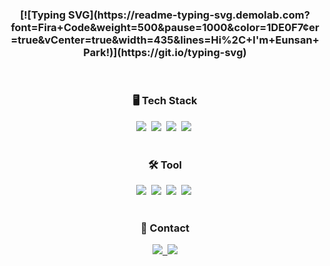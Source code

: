 <h3 align="center">
<div align="center">
[![Typing SVG](https://readme-typing-svg.demolab.com?font=Fira+Code&weight=500&pause=1000&color=1DE0F7&center=true&vCenter=true&width=435&lines=Hi%2C+I'm+Eunsan+Park!)](https://git.io/typing-svg)
</div>
</h3>


<br>
<h3 align="center">🖥️ Tech Stack </h3>
<div align="center">
	<img src="https://img.shields.io/badge/react-20232a.svg?style=for-the-badge&logo=react&logoColor=61DAFB" />&nbsp
  <img src="https://img.shields.io/badge/javascript-F7DF1E.svg?style=for-the-badge&logo=javascript&logoColor=20232a" />&nbsp
  <img src="https://img.shields.io/badge/html5-E34F26.svg?style=for-the-badge&logo=html5&logoColor=white" />&nbsp
   <img src="https://img.shields.io/badge/css3-1572B6.svg?style=for-the-badge&logo=css3&logoColor=white" />&nbsp
</div>

<br>
<h3 align="center">🛠️ Tool </h3>
<div align="center">
  <img src="https://img.shields.io/badge/git-F05033.svg?style=for-the-badge&logo=git&logoColor=white" />&nbsp
  <img src="https://img.shields.io/badge/github-181717.svg?style=for-the-badge&logo=github&logoColor=white" />&nbsp
  <img src="https://img.shields.io/badge/Notion-F3F3F3.svg?style=for-the-badge&logo=notion&logoColor=black" />&nbsp
   <img src="https://img.shields.io/badge/figma-F24E1E.svg?style=for-the-badge&logo=figma&logoColor=white" />&nbsp
</div>

<br>
<h3 align="center"> 📨 Contact </h3>
<div align="center">
  <a href="https://velog.io/@silv_san_i">
    <img src="https://img.shields.io/badge/Velog-1EBC8F?style=for-the-badge&logo=velog&logoColor=white" />&nbsp
  </a>
  <a href="https://www.instagram.com/eun.__.san">
    <img src = "https://img.shields.io/badge/INSTAGRAM-E4405F?logo=Instagram&logoColor=white">
  </a>
</div>
